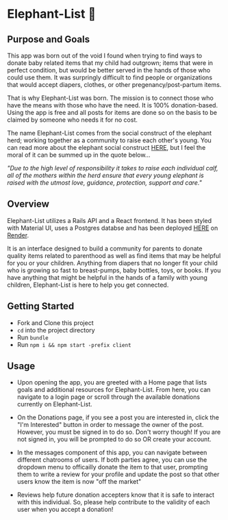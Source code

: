 # Elephant-List 🐘

## Purpose and Goals

This app was born out of the void I found when trying to find ways to donate baby related items that my child had outgrown; items that were in perfect condition, but would be better served in the hands of those who could use them. It was surpringly difficult to find people or organizations that would accept diapers, clothes, or other pregenancy/post-partum items.

That is why Elephant-List was born. The mission is to connect those who have the means with those who have the need. It is 100% donation-based. Using the app is free and all posts for items are done so on the basis to be claimed by someone who needs it for no cost.

The name Elephant-List comes from the social construct of the elephant herd; working together as a community to raise each other's young. You can read more about the elephant social construct [HERE](https://herd.org.za/blog/elephants-their-families-the-importance-of-social-structures-within-a-herd/), but I feel the moral of it can be summed up in the quote below...

_"Due to the high level of responsibility it takes to raise each individual calf, all of the mothers within the herd ensure that every young elephant is raised with the utmost love, guidance, protection, support and care."_

## Overview

Elephant-List utilizes a Rails API and a React frontend. It has been styled with Material UI, uses a Postgres databse and has been deployed [HERE](https://elephant-list.onrender.com) on [Render](https://render.com/).

It is an interface designed to build a community for parents to donate quality items related to parenthood as well as find items that may be helpful for you or your children. Anything from diapers that no longer fit your child who is growing so fast to breast-pumps, baby bottles, toys, or books. If you have anything that might be helpful in the hands of a family with young children, Elephant-List is here to help you get connected.

## Getting Started

- Fork and Clone this project
- `cd` into the project directory
- Run `bundle`
- Run `npm i && npm start -prefix client`

## Usage

- Upon opening the app, you are greeted with a Home page that lists goals and additional resources for Elephant-List. From here, you can navigate to a login page or scroll through the available donations currently on Elephant-List.

- On the Donations page, if you see a post you are interested in, click the "I'm Interested" button in order to message the owner of the post. However, you must be signed in to do so. Don't worry though! If you are not signed in, you will be prompted to do so OR create your account.

- In the messages component of this app, you can navigate between different chatrooms of users. If both parties agree, you can use the dropdown menu to officailly donate the item to that user, prompting them to write a review for your profile and update the post so that other users know the item is now "off the market"

- Reviews help future donation accepters know that it is safe to interact with this individual. So, please help contribute to the validity of each user when you accept a donation!

